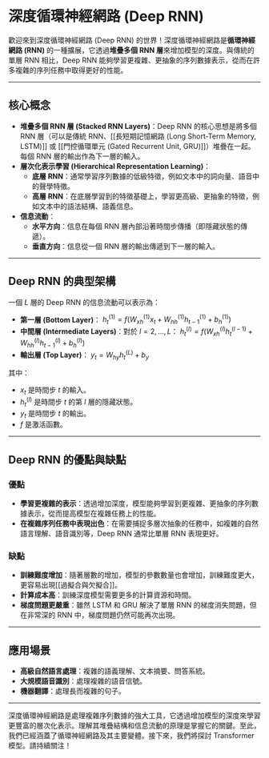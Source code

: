 # 深度循環神經網路 (Deep RNN)

歡迎來到深度循環神經網路 (Deep RNN) 的世界！深度循環神經網路是**循環神經網路 (RNN)** 的一種擴展，它透過**堆疊多個 RNN 層**來增加模型的深度。與傳統的單層 RNN 相比，Deep RNN 能夠學習更複雜、更抽象的序列數據表示，從而在許多複雜的序列任務中取得更好的性能。

---

## 核心概念

*   **堆疊多個 RNN 層 (Stacked RNN Layers)**：Deep RNN 的核心思想是將多個 RNN 層（可以是傳統 RNN、[[長短期記憶網路 (Long Short-Term Memory, LSTM)]] 或 [[門控循環單元 (Gated Recurrent Unit, GRU)]]）堆疊在一起。每個 RNN 層的輸出作為下一層的輸入。
*   **層次化表示學習 (Hierarchical Representation Learning)**：
    *   **底層 RNN**：通常學習序列數據的低級特徵，例如文本中的詞向量、語音中的聲學特徵。
    *   **高層 RNN**：在底層學習到的特徵基礎上，學習更高級、更抽象的特徵，例如文本中的語法結構、語義信息。
*   **信息流動**：
    *   **水平方向**：信息在每個 RNN 層內部沿著時間步傳播（即隱藏狀態的傳遞）。
    *   **垂直方向**：信息從一個 RNN 層的輸出傳遞到下一層的輸入。

---

## Deep RNN 的典型架構

一個 $L$ 層的 Deep RNN 的信息流動可以表示為：

*   **第一層 (Bottom Layer)**：
    $h_t^{(1)} = f(W_{xh}^{(1)}x_t + W_{hh}^{(1)}h_{t-1}^{(1)} + b_h^{(1)})$
*   **中間層 (Intermediate Layers)**：對於 $l = 2, \dots, L$：
    $h_t^{(l)} = f(W_{xh}^{(l)}h_t^{(l-1)} + W_{hh}^{(l)}h_{t-1}^{(l)} + b_h^{(l)})$
*   **輸出層 (Top Layer)**：
    $y_t = W_{hy}h_t^{(L)} + b_y$

其中：
*   $x_t$ 是時間步 $t$ 的輸入。
*   $h_t^{(l)}$ 是時間步 $t$ 的第 $l$ 層的隱藏狀態。
*   $y_t$ 是時間步 $t$ 的輸出。
*   $f$ 是激活函數。

---

## Deep RNN 的優點與缺點

### 優點

*   **學習更複雜的表示**：透過增加深度，模型能夠學習到更複雜、更抽象的序列數據表示，從而提高模型在複雜任務上的性能。
*   **在複雜序列任務中表現出色**：在需要捕捉多層次抽象的任務中，如複雜的自然語言理解、語音識別等，Deep RNN 通常比單層 RNN 表現更好。

### 缺點

*   **訓練難度增加**：隨著層數的增加，模型的參數數量也會增加，訓練難度更大，更容易出現[[過擬合與欠擬合]]。
*   **計算成本高**：訓練深度模型需要更多的計算資源和時間。
*   **梯度問題更嚴重**：雖然 LSTM 和 GRU 解決了單層 RNN 的梯度消失問題，但在非常深的 RNN 中，梯度問題仍然可能再次出現。

---

## 應用場景

*   **高級自然語言處理**：複雜的語義理解、文本摘要、問答系統。
*   **大規模語音識別**：處理複雜的語音信號。
*   **機器翻譯**：處理長而複雜的句子。

---

深度循環神經網路是處理複雜序列數據的強大工具，它透過增加模型的深度來學習更豐富的層次化表示。理解其堆疊結構和信息流動的原理是掌握它的關鍵。至此，我們已經涵蓋了循環神經網路及其主要變體。接下來，我們將探討 Transformer 模型。請持續關注！
